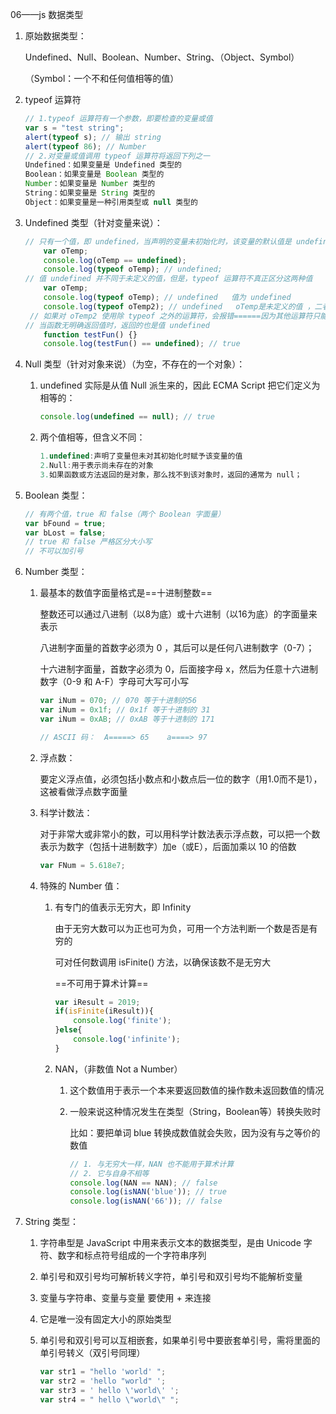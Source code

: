 06——js 数据类型

1. 原始数据类型：

   Undefined、Null、Boolean、Number、String、（Object、Symbol）

   （Symbol：一个不和任何值相等的值）

2. typeof 运算符

   ```javascript
   // 1.typeof 运算符有一个参数，即要检查的变量或值
   var s = "test string";
   alert(typeof s); // 输出 string
   alert(typeof 86); // Number
   // 2.对变量或值调用 typeof 运算符将返回下列之一
   Undefined：如果变量是 Undefined 类型的
   Boolean：如果变量是 Boolean 类型的
   Number：如果变量是 Number 类型的
   String：如果变量是 String 类型的
   Object：如果变量是一种引用类型或 null 类型的
   ```

3. Undefined  类型（针对变量来说）：

   ```javascript
   // 只有一个值，即 undefined，当声明的变量未初始化时，该变量的默认值是 undefined
       var oTemp;
       console.log(oTemp == undefined);
       console.log(typeof oTemp); // undefined;
   // 值 undefined 并不同于未定义的值，但是，typeof 运算符不真正区分这两种值
       var oTemp;
       console.log(typeof oTemp); // undefined   值为 undefined
       console.log(typeof oTemp2); // undefined   oTemp是未定义的值 ，二者不一样
   	// 如果对 oTemp2 使用除 typeof 之外的运算符，会报错======因为其他运算符只能用于已声明的变量上
   // 当函数无明确返回值时，返回的也是值 undefined
       function testFun() {}
       console.log(testFun() == undefined); // true
   ```

4. Null 类型（针对对象来说）（为空，不存在的一个对象）：

   1. undefined 实际是从值 Null 派生来的，因此 ECMA Script 把它们定义为相等的：

      ```javascript
      console.log(undefined == null); // true
      ```

   2. 两个值相等，但含义不同：

      ```javascript
      1.undefined:声明了变量但未对其初始化时赋予该变量的值
      2.Null:用于表示尚未存在的对象
      3.如果函数或方法返回的是对象，那么找不到该对象时，返回的通常为 null；
      ```

5. Boolean 类型：

   ```javascript
   // 有两个值，true 和 false（两个 Boolean 字面量）
   var bFound = true;
   var bLost = false;
   // true 和 false 严格区分大小写
   // 不可以加引号
   ```

6. Number 类型：

   1. 最基本的数值字面量格式是==十进制整数==

      整数还可以通过八进制（以8为底）或十六进制（以16为底）的字面量来表示

      八进制字面量的首数字必须为 0 ，其后可以是任何八进制数字（0-7）；

      十六进制字面量，首数字必须为 0，后面接字母 x，然后为任意十六进制数字（0-9 和 A-F）字母可大写可小写

      ```javascript
      var iNum = 070; // 070 等于十进制的56
      var iNum = 0x1f; // 0x1f 等于十进制的 31
      var iNum = 0xAB; // 0xAB 等于十进制的 171
      
      // ASCII 码：  A=====> 65    a====> 97
      ```

   2. 浮点数：

      要定义浮点值，必须包括小数点和小数点后一位的数字（用1.0而不是1），这被看做浮点数字面量

   3. 科学计数法：

      对于非常大或非常小的数，可以用科学计数法表示浮点数，可以把一个数表示为数字（包括十进制数字）加e（或E），后面加乘以 10 的倍数

      ```javascript
      var FNum = 5.618e7;
      ```

   4. 特殊的 Number 值：

      1. 有专门的值表示无穷大，即 Infinity

         由于无穷大数可以为正也可为负，可用一个方法判断一个数是否是有穷的

         可对任何数调用 isFinite() 方法，以确保该数不是无穷大

         ==不可用于算术计算==	

         ```javascript
         var iResult = 2019;
         if(isFinite(iResult)){
             console.log('finite');
         }else{
             console.log('infinite');
         }
         ```

      2. NAN，（非数值 Not a Number）

         1. 这个数值用于表示一个本来要返回数值的操作数未返回数值的情况

         2. 一般来说这种情况发生在类型（String，Boolean等）转换失败时

            比如：要把单词 blue 转换成数值就会失败，因为没有与之等价的数值

            ```javascript
            // 1. 与无穷大一样，NAN 也不能用于算术计算
            // 2. 它与自身不相等
            console.log(NAN == NAN); // false
            console.log(isNAN('blue')); // true
            console.log(isNAN('66')); // false
            ```

7. String 类型：

   1. 字符串型是 JavaScript 中用来表示文本的数据类型，是由 Unicode 字符、数字和标点符号组成的一个字符串序列

   2. 单引号和双引号均可解析转义字符，单引号和双引号均不能解析变量

   3. 变量与字符串、变量与变量 要使用 + 来连接

   4. 它是唯一没有固定大小的原始类型

   5. 单引号和双引号可以互相嵌套，如果单引号中要嵌套单引号，需将里面的单引号转义（双引号同理）

      ```javascript
      var str1 = "hello 'world' ";
      var str2 = 'hello "world" ';
      var str3 = ' hello \'world\' ';
      var str4 = " hello \"world\" ";
      ```

